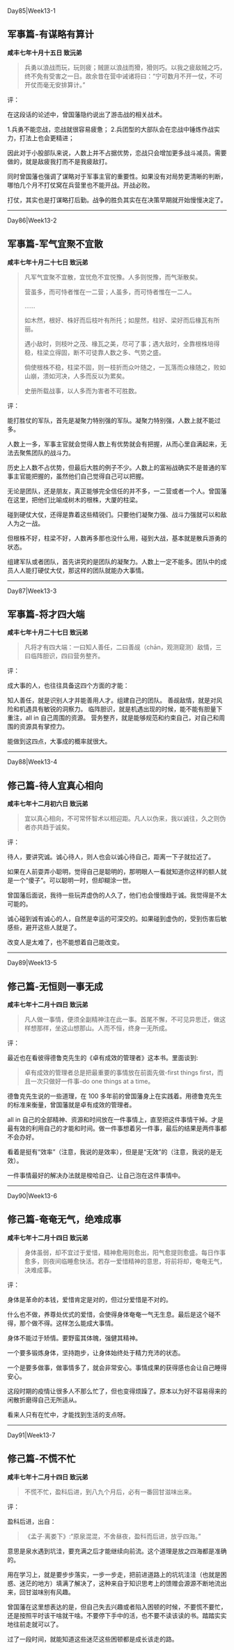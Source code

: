 Day85|Week13-1

## 军事篇-有谋略有算计

**咸丰七年十月十五日 致沅弟**

>兵勇以浪战而玩，玩则疲；贼匪以浪战而猾，猾则巧。以我之疲敌贼之巧，终不免有受害之一日。故余昔在营中诫诸将曰：“宁可数月不开一仗，不可开仗而毫无安排算计。”

评：

在这段话的论述中，曾国藩隐约说出了游击战的相关战术。

1.兵勇不能恋战，恋战就很容易疲惫；
2.兵团型的大部队会在恋战中锤炼作战实力，打法上也会更精进；

因此对于小股部队来说，人数上并不占据优势，恋战只会增加更多战斗减员。需要做的，就是敌疲我打而不是我疲敌打。

同时曾国藩也强调了谋略对于军事主官的重要性。如果没有对局势更清晰的判断，哪怕几个月不打仗窝在兵营里也不能开战。开战必败。

打仗，其实也是打谋略打后勤。战争的胜负其实在在决策早期就开始慢慢决定了。

------

Day86|Week13-2

## 军事篇-军气宜聚不宜散

**咸丰七年十月二十七日 致沅弟**

>凡军气宜聚不宜散，宜忧危不宜悦豫。人多则悦豫，而气渐散矣。
>
>营虽多，而可恃者惟在一二营；人虽多，而可恃者惟在一二人。
>
>......
>
>如木然，根好、株好而后枝叶有所托；如屋然，柱好、梁好而后椽瓦有所丽。
>
>遇小敌时，则枝叶之茂、椽瓦之美，尽可了事；遇大敌时，全靠根株培得稳，柱梁立得固，断不可徒靠人数之多、气势之盛。
>
>倘使根株不稳，柱梁不固，则一枝折而众叶随之，一瓦落而众椽随之，败如山崩，溃如河决，人多而反以为累矣。
>
>史册所载战事，以人多而为害者不可胜数。

评：

能打胜仗的军队，首先是凝聚力特别强的军队。凝聚力特别强，人数上就不能过多。

人数上一多，军事主官就会觉得人数上有优势就会有把握，从而心里自满起来，无法去聚焦团队的战斗力。

历史上人数不占优势，但最后大胜的例子不少。人数上的富裕战确实不是普通的军事主官能把握的，虽然他们自己觉得自己可以把握。

无论是团队，还是朋友，真正能够完全信任的并不多，一二营或者一个人。曾国藩在这里，把他们比喻成树木的根株，大厦的柱梁。

碰到硬仗大仗，还得是靠着这些精锐们。只要他们凝聚力强、战斗力强就可以和敌人为之一战。

但根株不好，柱梁不好，人数再多那也没什么用，碰到大战，基本就是散兵游勇的状态。

组建军队或者团队，首先讲究的是团队的凝聚力。人数上一定不能多。团队中的成员人人能打硬仗大仗，那这样的团队就能办大事情。

-----

Day87|Week13-3

## 军事篇-将才四大端

**咸丰七年十月二十七日 致沅弟**

>凡将才有四大端：一曰知人善任，二曰善觇（chān，观测窥测）敌情，三曰临阵胆识，四曰营务整齐。

评：

成大事的人，也往往具备这四个方面的才能：

知人善任，就是识别人才并能善用人才。组建自己的团队。
善觇敌情，就是对风险和机遇具有敏锐的洞察力。
临阵胆识，就是机遇出现的时候，能不能有胆量下重注，all in 自己周围的资源。
营务整齐，就是能够规范和约束自己，对自己和周围的资源具有掌控力。

能做到这四点，大事成的概率就很大。

------

Day88|Week13-4

## 修己篇-待人宜真心相向

**咸丰七年十二月初六日 致沅弟**

>宜以真心相向，不可常怀智术以相迎距。凡人以伪来，我以诚往，久之则伪者亦共趋于诚矣。

评：

待人，要讲究诚。诚心待人，则人也会以诚心待自己，距离一下子就拉近了。

如果在人前耍弄小聪明，觉得自己是聪明的，那明眼人一看就知道你这样的额人就是一个“傻子”。可以聪明一时，但却糊涂一世。

曾国藩后面说，我待一些玩弄虚伪的人久了，他们也会慢慢趋于诚。我觉得是不太可能的。

诚心碰到诚有诚心的人，自然是幸运的可深交的。如果碰到虚伪的，受到伤害后敏感些，避开这些人就是了。

改变人是太难了，也不能想着自己能改变。

------

Day89|Week13-5

## 修己篇-无恒则一事无成

**咸丰七年十二月十四日 致沅弟**

>凡人做一事情，便须全副精神注在此一事。首尾不懈，不可见异思迁，做这样想那样，坐这山想那山。人而不恒，终身一无所成。

评：

最近也在看彼得德鲁克先生的《卓有成效的管理者》这本书。里面谈到:

>卓有成效的管理者总是把最重要的事情放在前面先做-first things first，而且一次只做好一件事-do one things at a time。

德鲁克先生说的一些道理，在 100 多年前的曾国藩身上在实践着。用德鲁克先生的标准来衡量，曾国藩就是卓有成效的管理者。

all in 自己的全部精神、资源和时间放在一件事情上，直至把这件事情干掉。才是最有效的利用自己的才能和时间。做一件事想着另一件事，最后的结果是两件事都不会办好。

看着是挺有“效率”（注意，我说的是效率），但是是“无效”的（注意，我说的是无效）。

一件事情最好的解决办法就是梭哈自己、让自己泡在这件事情中。

------

Day90|Week13-6

## 修己篇-奄奄无气，绝难成事

**咸丰七年十二月十四日 致沅弟**

>身体虽弱，却不宜过于爱惜，精神愈用则愈出，阳气愈提则愈盛。每日作事愈多，则夜间临睡愈快活。若存一爱惜精神的意思，将前将却，奄奄无气，决难成事。

评：

身体是革命的本钱，爱惜肯定是对的，但过分爱惜是不对的。

什么也不做，养尊处优式的爱惜，会使得身体奄奄一气无生息。最后是这个碰不得，那个做不得。这样怎么能成大事情。

身体不能过于矫情。要野蛮其体魄，强健其精神。

一个要多锻炼身体，坚持跑步，让身体始终处于精力充沛的状态。

一个是要多做事，做事情多了，就会非常安心。事情成果的获得感也会让自己睡得安心。

这段时期的疫情让很多人不那么忙了，但也变得烦躁了。原本以为好不容易得来的闲散折磨得自己无所适从。

看来人只有在忙中，才能找到生活的支点呀。

------

Day91|Week13-7

## 修己篇-不慌不忙

**咸丰七年十二月十四日 致沅弟**

>不慌不忙，盈科后进，到八九个月后，必有一番回甘滋味出来。

评：

盈科后进，出自：

>《孟子·离娄下》:“原泉混混，不舍昼夜，盈科而后进，放乎四海。”

意思是泉水遇到坑洼，要充满之后才能继续向前流。这个道理是放之四海都是准确的。

用在学习上，就是要步步落实，一步一步走，把前进道路上的坑坑洼洼（也就是困惑、迷茫的地方）填满了解决了，这种来自于知识思考上的馈赠会源源不断地流出来，回甘滋味别有风趣。

曾国藩在这里想表达的是，但自己失去兴趣或者陷入困顿的时候，不要慌不要忙，还是按照平时该干啥就干啥。不要停下手中的活，也不要不读该读的书。踏踏实实地往前走就可以了。

过了一段时间，就能知道这些迷茫这些困顿都是成长该走的路。




















